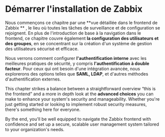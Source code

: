 # Démarrer l'installation de Zabbix

Nous commençons ce chapitre par une **vue détaillée dans le frontend de Zabbix
** , le lieu où toutes les tâches de surveillance et de configuration se
rejoignent. En plus de l'introduction de base à la navigation dans le frontend,
ce chapitre couvre également **la configuration des utilisateurs et des
groupes**, en se concentrant sur la création d'un système de gestion des
utilisateurs sécurisé et efficace.

Nous verrons comment configurer **l'authentification interne** avec les
meilleures pratiques de sécurité, y compris **l'authentification à double
facteur**. Pour ceux qui ont besoin d'une intégration avancée, nous explorerons
des options telles que **SAML, LDAP**, et d'autres méthodes d'authentification
externes.

This chapter strikes a balance between a straightforward overview “this is the
frontend” and a more in depth look at the **advanced choices** you can make to
enhance your system's security and manageability. Whether you're just getting
started or looking to implement robust security measures, there's something here
for everyone.

By the end, you'll be well equipped to navigate the Zabbix frontend with
confidence and set up a secure, scalable user management system tailored to your
organization's needs.
